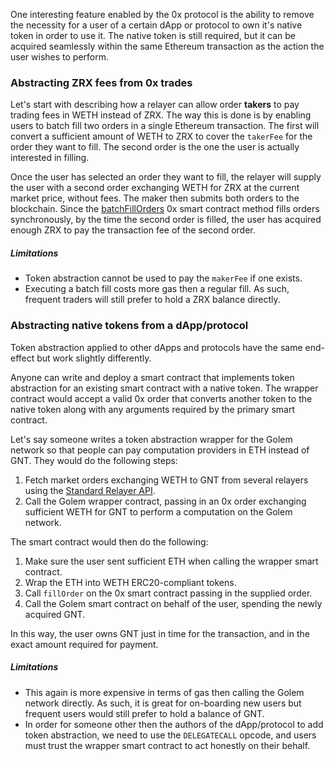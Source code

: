 One interesting feature enabled by the 0x protocol is the ability to remove the necessity for a user of a certain dApp or protocol to own it's native token in order to use it. The native token is still required, but it can be acquired seamlessly within the same Ethereum transaction as the action the user wishes to perform.

### Abstracting ZRX fees from 0x trades

Let's start with describing how a relayer can allow order **takers** to pay trading fees in WETH instead of ZRX. The way this is done is by enabling users to batch fill two orders in a single Ethereum transaction. The first will convert a sufficient amount of WETH to ZRX to cover the `takerFee` for the order they want to fill. The second order is the one the user is actually interested in filling.

Once the user has selected an order they want to fill, the relayer will supply the user with a second order exchanging WETH for ZRX at the current market price, without fees. The maker then submits both orders to the blockchain. Since the [batchFillOrders](https://0xproject.com/docs/contracts#batchFillOrders) 0x smart contract method fills orders synchronously, by the time the second order is filled, the user has acquired enough ZRX to pay the transaction fee of the second order.

##### Limitations

- Token abstraction cannot be used to pay the `makerFee` if one exists.
- Executing a batch fill costs more gas then a regular fill. As such, frequent traders will still prefer to hold a ZRX balance directly.

### Abstracting native tokens from a dApp/protocol

Token abstraction applied to other dApps and protocols have the same end-effect but work slightly differently.

Anyone can write and deploy a smart contract that implements token abstraction for an existing smart contract with a native token. The wrapper contract would accept a valid 0x order that converts another token to the native token along with any arguments required by the primary smart contract.

Let's say someone writes a token abstraction wrapper for the Golem network so that people can pay computation providers in ETH instead of GNT. They would do the following steps:

1. Fetch market orders exchanging WETH to GNT from several relayers using the [Standard Relayer API](https://blog.0xproject.com/introducing-the-0x-standard-relayer-api-8a37bd90a3e).
2. Call the Golem wrapper contract, passing in an 0x order exchanging sufficient WETH for GNT to perform a computation on the Golem network.

The smart contract would then do the following:

1. Make sure the user sent sufficient ETH when calling the wrapper smart contract.
2. Wrap the ETH into WETH ERC20-compliant tokens.
3. Call `fillOrder` on the 0x smart contract passing in the supplied order.
4. Call the Golem smart contract on behalf of the user, spending the newly acquired GNT.

In this way, the user owns GNT just in time for the transaction, and in the exact amount required for payment.

##### Limitations

- This again is more expensive in terms of gas then calling the Golem network directly. As such, it is great for on-boarding new users but frequent users would still prefer to hold a balance of GNT.
- In order for someone other then the authors of the dApp/protocol to add token abstraction, we need to use the `DELEGATECALL` opcode, and users must trust the wrapper smart contract to act honestly on their behalf.
